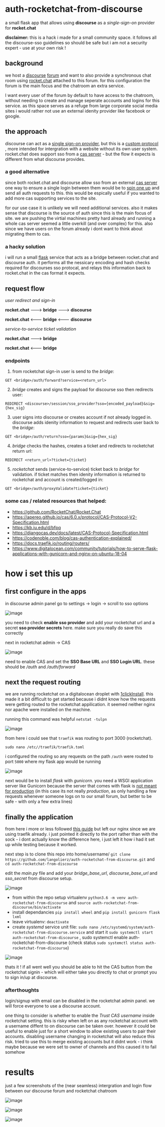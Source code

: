 # auth-rocketchat-from-discourse

a small flask app that allows using __discourse__ as a _single-sign-on_ provider for __rocket.chat__

__disclaimer:__ this is a hack i made for a small community space. it follows all the discourse-sso guidelines so should be safe but i am not a security expert - use at your own risk !

## background

we host a [discourse](https://www.discourse.org/) [forum](scanlines.xyz) and want to also provide a synchronous chat room using [rocket.chat](rocket.chat) attached to this forum. for this configuration the forum is the main focus and the chatroom an extra service.

I want every user of the forum by default to have access to the chatroom, without needing to create and manage seperate accounts and logins for this service. as this space serves as a refuge from large corporate social media sites i would rather not use an external idenity provider like facebook or google.

## the approach

discourse can act as a [single sign-on provider](https://meta.discourse.org/t/using-discourse-as-a-sso-provider/32974), but this is a [custom protocol](https://meta.discourse.org/t/log-in-to-rocketchat-with-discourse/85559) , more intended for intergration with a website without its own user system. rocket.chat does support sso from a [cas server](https://rocket.chat/docs/administrator-guides/authentication/cas/) - but the flow it expects is different from what discourse provides.

### a good alternative

since both rocket.chat and discourse allow sso from an external [cas server](https://en.wikipedia.org/wiki/Central_Authentication_Service) one way to ensure a single login between them would be to [spin one up](https://nithinkk.wordpress.com/2017/04/01/cas-server-setup-in-10mts/) and send all auth requests to this. this would be espically useful if you wanted to add more cas supporting services to the site.

for our use case it is unlikely we will need additional services. also it makes sense that discourse is the source of auth since this is the main focus of site. we are pushing the virtial machines pretty hard already and running a whole cas server seemed a little overkill (and over complex) for this. also since we have users on the forum already i dont want to think about migrating them to cas.

### a hacky solution

i will run a small [flask](https://flask.palletsprojects.com/en/1.1.x/) service that acts as a bridge between rocket.chat and discourse auth. it performs all the nessicary encoding and hash checks required for discourses sso protocal, and relays this information back to rocket.chat in the cas format it expects.

## request flow

_user redirect and sign-in_

__rocket.chat__ ---> __bridge__ ---> __discourse__

__rocket.chat__ <--- __bridge__ <--- __discourse__

_service-to-service ticket validation_

__rocket.chat__ ---> __bridge__

__rocket.chat__ <--- __bridge__

### endpoints

1. from rocketchat sign-in user is send to the _bridge_:

`GET <bridge>/auth/forward?service=<return_url>`

2. _bridge_ creates and signs the payload for discourse sso then redirects user:

`REDIRECT <discourse>/session/sso_provider?sso={encoded_payload}&sig={hex_sig}`

3. user signs into discourse or creates account if not already logged in. discourse adds idenity information to request and redirects user back to the _bridge_:
  
`GET <bridge>/auth/return?sso={params}&sig={hex_sig}`

4. _bridge_ checks the hashes, creates a ticket and redirects to rocketchat return url:

`REDIRECT <return_url>?ticket={ticket}`

5. _rocketchat_ sends (service-to-service) ticket back to _bridge_ for validation. if ticket matches then idenity information is returned to rocketchat and account is created/logged in:

`GET <bridge>/auth/proxyValidate?ticket={ticket}`

### some cas / related resources that helped:

- https://github.com/RocketChat/Rocket.Chat
- https://apereo.github.io/cas/6.0.x/protocol/CAS-Protocol-V2-Specification.html
- https://kb.iu.edu/d/bfpq
- https://djangocas.dev/docs/latest/CAS-Protocol-Specification.html
- https://codenoble.com/blog/cas-authentication-explained/
- https://docs.traefik.io/routing/routers/
- https://www.digitalocean.com/community/tutorials/how-to-serve-flask-applications-with-gunicorn-and-nginx-on-ubuntu-18-04

# how i set this up

## first configure in the apps

in discourse admin panel go to settings -> login -> scroll to sso options

![image](https://user-images.githubusercontent.com/12017938/80315780-16a97700-87fa-11ea-887f-52a194489e11.png)

you need to check __enable sso provider__ and add your rocketchat url and a secret __sso provider secrets__ here. make sure you really do save this correctly

next in rocketchat admin -> CAS

![image](https://user-images.githubusercontent.com/12017938/80315843-81f34900-87fa-11ea-91b6-fec5f743ceb6.png)

need to enable CAS and set the __SSO Base URL__ and __SSO Login URL__. these should be _<base-url>/auth_ and _<base-url>/auth/forward_

## next the request routing

we are running rocketchat on a digitalocean droplet with [1clickInstall](https://marketplace.digitalocean.com/apps/rocket-chat). this made it a bit difficult to get started because i didnt know how the requests were getting routed to the rocketchat appilication. it seemed neither nginx nor apache were installed on the machine.

running this command was helpful `netstat -tulpn`

![image](https://user-images.githubusercontent.com/12017938/80313835-d3490b80-87ed-11ea-848e-5226f639d156.png)

from here i could see that `traefik` was routing to port 3000 (rocketchat).

`sudo nano /etc//traefik/traefik.toml`

i configured the routing so any requests on the path `/auth` were routed to port `5000` where my flask app would be running

![image](https://user-images.githubusercontent.com/12017938/80314041-1788db80-87ef-11ea-9805-d84f7986dc00.png)

next would be to install _flask_ with _gunicorn_. you need a WSGI application server like Gunicorn because the server that comes with flask is [not meant for production](https://vsupalov.com/flask-web-server-in-production/) (in this case its not really _production_, as only handling a few requests whenever someone logs on to our small forum, but better to be safe - with only a few extra lines)

## finally the application

from here i more or less followed [this guide](https://www.digitalocean.com/community/tutorials/how-to-serve-flask-applications-with-gunicorn-and-nginx-on-ubuntu-18-04) but left our nginx since we are using traefik already. i just pointed it directly to the port rather than with the sock - i dont actually know the difference here, i just left it how i had it set up while testing because it worked.

next step is to clone this repo into home/username/ `git clone https://github.com/langolierz/auth-rocketchat-from-discourse.git` and `cd auth-rocketchat-from-discourse`
  
 edit the _main.py_ file and add your _bridge_base_url_, _discourse_base_url_ and _sso_secret_ from discourse setup.
  
  ![image](https://user-images.githubusercontent.com/12017938/80316391-d1874400-87fd-11ea-941a-8742f70a5254.png)
  
- from within the repo setup virtualenv `python3.6 -m venv auth-rocketchat-from-discourse` and `source auth-rocketchat-from-discourse/bin/activate`
- install dependancies `pip install wheel` and `pip install gunicorn flask lxml`
- leave virtualenv: `deactivate`
- create _systemd_ service unit file: `sudo nano /etc/systemd/system/auth-rocketchat-from-discourse.service` and start it `sudo systemctl start auth-rocketchat-from-discourse` , sudo systemctl enable auth-rocketchat-from-discourse (check status `sudo systemctl status auth-rocketchat-from-discourse`)
 
 ![image](https://user-images.githubusercontent.com/12017938/80342745-f9f65900-8864-11ea-8ad3-d1865f94b684.png)

thats it ! if all went well you should be able to hit the CAS button from the rocketchat signin - which will either take you directly to chat or prompt you to sign in/up at discourse.

### afterthoughts

login/signup with email can be disabled in the rocketchat admin panel. we will force everyone to use a discourse account.

one thing to consider is whether to enable the _Trust CAS username_ inside rocketchat setting. this is risky when left on as any rocketchat account with a username diffent to on discourse can be taken over. however it could be useful to enable just for a short window to allow existing users to pair their accounts. disabling username changing in rocketchat will also reduce this risk. tried to use this to merge existing accounts but it didnt work - i think maybe because we were set to owner of channels and this caused it to fail somehow

# results

just a few screenshots of the (near seamless) intergration and login flow between our discourse forum and rocketchat chatroom

![image](https://user-images.githubusercontent.com/12017938/80374299-c0d6dc80-8896-11ea-81a3-8ce2454435de.png)

![image](https://user-images.githubusercontent.com/12017938/80374489-02678780-8897-11ea-85cd-d533ef32c3ab.png)

![image](https://user-images.githubusercontent.com/12017938/80374555-1b703880-8897-11ea-845b-c5eb3d55b3c6.png)

